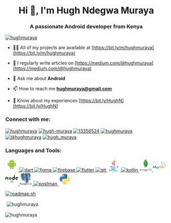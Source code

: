 <h1 align="center">Hi 👋, I'm Hugh Ndegwa Muraya</h1>
<h3 align="center">A passionate Android developer from Kenya</h3>

<p align="left"> <a href="https://github.com/ryo-ma/github-profile-trophy"><img src="https://github-profile-trophy.vercel.app/?username=hughmuraya" alt="hughmuraya" /></a> </p>

- 👨‍💻 All of my projects are available at [https://bit.ly/m/hughmuraya](https://bit.ly/m/hughmuraya)

- 📝 I regularly write articles on [https://medium.com/@hughmuraya](https://medium.com/@hughmuraya)

- 💬 Ask me about **Android**

- 📫 How to reach me **hughmuraya@gmail.com**

- 📄 Know about my experiences [https://bit.ly/HughN](https://bit.ly/HughN)

<h3 align="left">Connect with me:</h3>
<p align="left">
<a href="https://dev.to/hughmuraya" target="blank"><img align="center" src="https://raw.githubusercontent.com/rahuldkjain/github-profile-readme-generator/master/src/images/icons/Social/devto.svg" alt="hughmuraya" height="30" width="40" /></a>
<a href="https://linkedin.com/in/hugh-muraya" target="blank"><img align="center" src="https://raw.githubusercontent.com/rahuldkjain/github-profile-readme-generator/master/src/images/icons/Social/linked-in-alt.svg" alt="hugh-muraya" height="30" width="40" /></a>
<a href="https://stackoverflow.com/users/13356524" target="blank"><img align="center" src="https://raw.githubusercontent.com/rahuldkjain/github-profile-readme-generator/master/src/images/icons/Social/stack-overflow.svg" alt="13356524" height="30" width="40" /></a>
<a href="https://kaggle.com/hughmuraya" target="blank"><img align="center" src="https://raw.githubusercontent.com/rahuldkjain/github-profile-readme-generator/master/src/images/icons/Social/kaggle.svg" alt="hughmuraya" height="30" width="40" /></a>
<a href="https://medium.com/@hughmuraya" target="blank"><img align="center" src="https://raw.githubusercontent.com/rahuldkjain/github-profile-readme-generator/master/src/images/icons/Social/medium.svg" alt="@hughmuraya" height="30" width="40" /></a>
<a href="https://www.codechef.com/users/hugh_muraya" target="blank"><img align="center" src="https://cdn.jsdelivr.net/npm/simple-icons@3.1.0/icons/codechef.svg" alt="hugh_muraya" height="30" width="40" /></a>
</p>

<h3 align="left">Languages and Tools:</h3>
<p align="left"> <a href="https://developer.android.com" target="_blank" rel="noreferrer"> <img src="https://raw.githubusercontent.com/devicons/devicon/master/icons/android/android-original-wordmark.svg" alt="android" width="40" height="40"/> </a> <a href="https://dart.dev" target="_blank" rel="noreferrer"> <img src="https://www.vectorlogo.zone/logos/dartlang/dartlang-icon.svg" alt="dart" width="40" height="40"/> </a> <a href="https://www.figma.com/" target="_blank" rel="noreferrer"> <img src="https://www.vectorlogo.zone/logos/figma/figma-icon.svg" alt="figma" width="40" height="40"/> </a> <a href="https://firebase.google.com/" target="_blank" rel="noreferrer"> <img src="https://www.vectorlogo.zone/logos/firebase/firebase-icon.svg" alt="firebase" width="40" height="40"/> </a> <a href="https://flutter.dev" target="_blank" rel="noreferrer"> <img src="https://www.vectorlogo.zone/logos/flutterio/flutterio-icon.svg" alt="flutter" width="40" height="40"/> </a> <a href="https://git-scm.com/" target="_blank" rel="noreferrer"> <img src="https://www.vectorlogo.zone/logos/git-scm/git-scm-icon.svg" alt="git" width="40" height="40"/> </a> <a href="https://www.java.com" target="_blank" rel="noreferrer"> <img src="https://raw.githubusercontent.com/devicons/devicon/master/icons/java/java-original.svg" alt="java" width="40" height="40"/> </a> <a href="https://kotlinlang.org" target="_blank" rel="noreferrer"> <img src="https://www.vectorlogo.zone/logos/kotlinlang/kotlinlang-icon.svg" alt="kotlin" width="40" height="40"/> </a> <a href="https://www.mongodb.com/" target="_blank" rel="noreferrer"> <img src="https://raw.githubusercontent.com/devicons/devicon/master/icons/mongodb/mongodb-original-wordmark.svg" alt="mongodb" width="40" height="40"/> </a> <a href="https://www.mysql.com/" target="_blank" rel="noreferrer"> <img src="https://raw.githubusercontent.com/devicons/devicon/master/icons/mysql/mysql-original-wordmark.svg" alt="mysql" width="40" height="40"/> </a> <a href="https://nodejs.org" target="_blank" rel="noreferrer"> <img src="https://raw.githubusercontent.com/devicons/devicon/master/icons/nodejs/nodejs-original-wordmark.svg" alt="nodejs" width="40" height="40"/> </a> <a href="https://www.postgresql.org" target="_blank" rel="noreferrer"> <img src="https://raw.githubusercontent.com/devicons/devicon/master/icons/postgresql/postgresql-original-wordmark.svg" alt="postgresql" width="40" height="40"/> </a> <a href="https://postman.com" target="_blank" rel="noreferrer"> <img src="https://www.vectorlogo.zone/logos/getpostman/getpostman-icon.svg" alt="postman" width="40" height="40"/> </a> <a href="https://www.python.org" target="_blank" rel="noreferrer"> <img src="https://raw.githubusercontent.com/devicons/devicon/master/icons/python/python-original.svg" alt="python" width="40" height="40"/> </a> </p>

<a href="https://roadmap.sh"><img src="https://roadmap.sh/card/tall/681b8b023da6ef58486cc888?variant=dark" alt="roadmap.sh"/></a>

<p>&nbsp;<img align="center" src="https://github-readme-stats.vercel.app/api?username=hughmuraya&show_icons=true&locale=en" alt="hughmuraya" /></p>

<p><img align="center" src="https://github-readme-streak-stats.herokuapp.com/?user=hughmuraya&" alt="hughmuraya" /></p>
